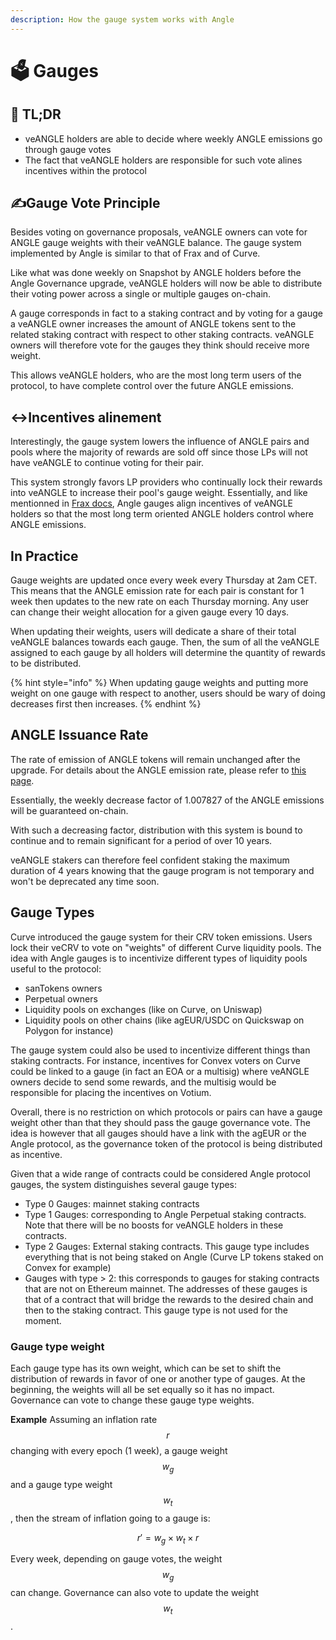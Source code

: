 ```yaml
---
description: How the gauge system works with Angle
---
```


# 🗳 Gauges

## 🔎 TL;DR

- veANGLE holders are able to decide where weekly ANGLE emissions go through gauge votes
- The fact that veANGLE holders are responsible for such vote alines incentives within the protocol

## ✍️Gauge Vote Principle

Besides voting on governance proposals, veANGLE owners can vote for ANGLE gauge weights with their veANGLE balance. The gauge system implemented by Angle is similar to that of Frax and of Curve.

Like what was done weekly on Snapshot by ANGLE holders before the Angle Governance upgrade, veANGLE holders will now be able to distribute their voting power across a single or multiple gauges on-chain.

A gauge corresponds in fact to a staking contract and by voting for a gauge a veANGLE owner increases the amount of ANGLE tokens sent to the related staking contract with respect to other staking contracts. veANGLE owners will therefore vote for the gauges they think should receive more weight.

This allows veANGLE holders, who are the most long term users of the protocol, to have complete control over the future ANGLE emissions.

## ↔️Incentives alinement

Interestingly, the gauge system lowers the influence of ANGLE pairs and pools where the majority of rewards are sold off since those LPs will not have veANGLE to continue voting for their pair.

This system strongly favors LP providers who continually lock their rewards into veANGLE to increase their pool's gauge weight. Essentially, and like mentionned in [Frax docs](https://docs.frax.finance/vefxs/gauge), Angle gauges align incentives of veANGLE holders so that the most long term oriented ANGLE holders control where ANGLE emissions.

## In Practice

Gauge weights are updated once every week every Thursday at 2am CET. This means that the ANGLE emission rate for each pair is constant for 1 week then updates to the new rate on each Thursday morning. Any user can change their weight allocation for a given gauge every 10 days.

When updating their weights, users will dedicate a share of their total veANGLE balances towards each gauge. Then, the sum of all the veANGLE assigned to each gauge by all holders will determine the quantity of rewards to be distributed.

{% hint style="info" %}
When updating gauge weights and putting more weight on one gauge with respect to another, users should be wary of doing decreases first then increases.
{% endhint %}

## ANGLE Issuance Rate

The rate of emission of ANGLE tokens will remain unchanged after the upgrade. For details about the ANGLE emission rate, please refer to [this page](../concepts/staking.md).

Essentially, the weekly decrease factor of 1.007827 of the ANGLE emissions will be guaranteed on-chain.

With such a decreasing factor, distribution with this system is bound to continue and to remain significant for a period of over 10 years.

veANGLE stakers can therefore feel confident staking the maximum duration of 4 years knowing that the gauge program is not temporary and won't be deprecated any time soon.

## Gauge Types

Curve introduced the gauge system for their CRV token emissions. Users lock their veCRV to vote on "weights" of different Curve liquidity pools. The idea with Angle gauges is to incentivize different types of liquidity pools useful to the protocol:

- sanTokens owners
- Perpetual owners
- Liquidity pools on exchanges (like on Curve, on Uniswap)
- Liquidity pools on other chains (like agEUR/USDC on Quickswap on Polygon for instance)

The gauge system could also be used to incentivize different things than staking contracts. For instance, incentives for Convex voters on Curve could be linked to a gauge (in fact an EOA or a multisig) where veANGLE owners decide to send some rewards, and the multisig would be responsible for placing the incentives on Votium.

Overall, there is no restriction on which protocols or pairs can have a gauge weight other than that they should pass the gauge governance vote. The idea is however that all gauges should have a link with the agEUR or the Angle protocol, as the governance token of the protocol is being distributed as incentive.

Given that a wide range of contracts could be considered Angle protocol gauges, the system distinguishes several gauge types:

- Type 0 Gauges: mainnet staking contracts
- Type 1 Gauges: corresponding to Angle Perpetual staking contracts. Note that there will be no boosts for veANGLE holders in these contracts.
- Type 2 Gauges: External staking contracts. This gauge type includes everything that is not being staked on Angle (Curve LP tokens staked on Convex for example)
- Gauges with type > 2: this corresponds to gauges for staking contracts that are not on Ethereum mainnet. The addresses of these gauges is that of a contract that will bridge the rewards to the desired chain and then to the staking contract. This gauge type is not used for the moment.

### Gauge type weight

Each gauge type has its own weight, which can be set to shift the distribution of rewards in favor of one or another type of gauges. At the beginning, the weights will all be set equally so it has no impact. Governance can vote to change these gauge type weights.

**Example**
Assuming an inflation rate $$r$$ changing with every epoch (1 week), a gauge weight $$w_g$$ and a gauge type weight $$w_t$$, then the stream of inflation going to a gauge is:

$$
r' = w_g \times w_t \times r
$$

Every week, depending on gauge votes, the weight $$w_g$$ can change. Governance can also vote to update the weight $$w_t$$.
